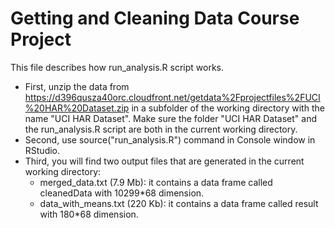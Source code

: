 # Getting and Cleaning Data Course Project
This file describes how run_analysis.R script works.
* First, unzip the data from https://d396qusza40orc.cloudfront.net/getdata%2Fprojectfiles%2FUCI%20HAR%20Dataset.zip in a subfolder of the working directory with the name "UCI HAR Dataset". Make sure the folder "UCI HAR Dataset" and the run_analysis.R script are both in the current working directory.
* Second, use source("run_analysis.R") command in Console window in RStudio. 
* Third, you will find two output files that are generated in the current working directory:
  - merged_data.txt (7.9 Mb): it contains a data frame called cleanedData with 10299*68 dimension.
  - data_with_means.txt (220 Kb): it contains a data frame called result with 180*68 dimension.
